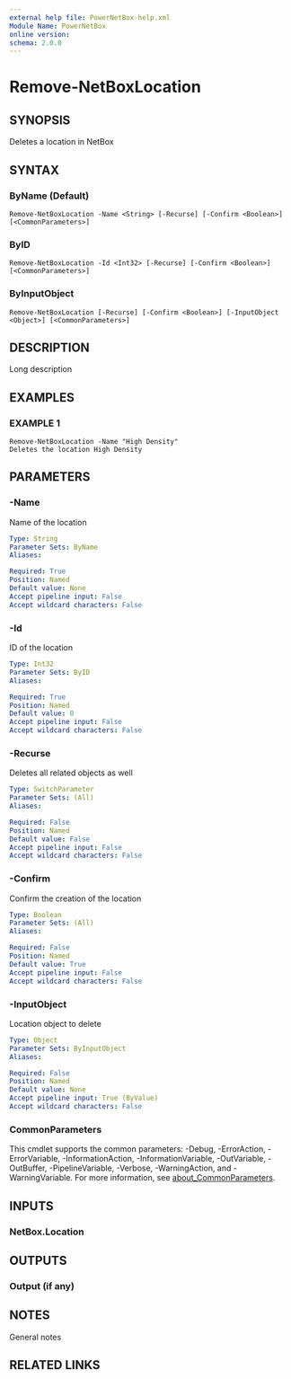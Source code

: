 ```yaml
---
external help file: PowerNetBox-help.xml
Module Name: PowerNetBox
online version:
schema: 2.0.0
---
```


# Remove-NetBoxLocation

## SYNOPSIS
Deletes a location in NetBox

## SYNTAX

### ByName (Default)
```
Remove-NetBoxLocation -Name <String> [-Recurse] [-Confirm <Boolean>] [<CommonParameters>]
```

### ByID
```
Remove-NetBoxLocation -Id <Int32> [-Recurse] [-Confirm <Boolean>] [<CommonParameters>]
```

### ByInputObject
```
Remove-NetBoxLocation [-Recurse] [-Confirm <Boolean>] [-InputObject <Object>] [<CommonParameters>]
```

## DESCRIPTION
Long description

## EXAMPLES

### EXAMPLE 1
```
Remove-NetBoxLocation -Name "High Density"
Deletes the location High Density
```

## PARAMETERS

### -Name
Name of the location

```yaml
Type: String
Parameter Sets: ByName
Aliases:

Required: True
Position: Named
Default value: None
Accept pipeline input: False
Accept wildcard characters: False
```

### -Id
ID of the location

```yaml
Type: Int32
Parameter Sets: ByID
Aliases:

Required: True
Position: Named
Default value: 0
Accept pipeline input: False
Accept wildcard characters: False
```

### -Recurse
Deletes all related objects as well

```yaml
Type: SwitchParameter
Parameter Sets: (All)
Aliases:

Required: False
Position: Named
Default value: False
Accept pipeline input: False
Accept wildcard characters: False
```

### -Confirm
Confirm the creation of the location

```yaml
Type: Boolean
Parameter Sets: (All)
Aliases:

Required: False
Position: Named
Default value: True
Accept pipeline input: False
Accept wildcard characters: False
```

### -InputObject
Location object to delete

```yaml
Type: Object
Parameter Sets: ByInputObject
Aliases:

Required: False
Position: Named
Default value: None
Accept pipeline input: True (ByValue)
Accept wildcard characters: False
```

### CommonParameters
This cmdlet supports the common parameters: -Debug, -ErrorAction, -ErrorVariable, -InformationAction, -InformationVariable, -OutVariable, -OutBuffer, -PipelineVariable, -Verbose, -WarningAction, and -WarningVariable. For more information, see [about_CommonParameters](http://go.microsoft.com/fwlink/?LinkID=113216).

## INPUTS

### NetBox.Location
## OUTPUTS

### Output (if any)
## NOTES
General notes

## RELATED LINKS

